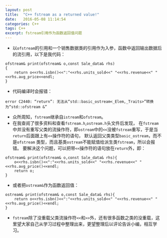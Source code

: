 ```yaml
---
layout: post
title:  "C++ fstream as a returned value!"
date:   2016-05-08 11:14:54
categories: C++
tags: C++
excerpt: fstream引用作为函数返回值问题
---
```


* 以`ofstream`的引用和一个销售数据类的引用作为入参，函数中返回输出数据后的流引用，以下是我代码：

```
ofstream& print(ofstream& o,const Sale_data& rhs)
{
    return o<<rhs.isbn()<<":"<<rhs.units_sold<<" "<<rhs.revenue<<" "<<rhs.avg_price<<endl;
}
```

* 代码编译时会报错：

```
error C2440: “return”: 无法从“std::basic_ostream<_Elem,_Traits>”转换为“std::ofstream &”
```

* 众所周知，`fstream`继承自`istream`和`ofstream`。
* 在我查阅了很多资料和查看`fstream.h`,`ostream.h`头文件后发现， 在`fstream`中并没有重写父类的流操作符，即`ostream`中的`<<`没被`fstream`重写，于是当`return`后面跟上有`<<`操作符的语句， 默认返回父类类型`basic_ostream`，而不是`ofstream` 类型，而且基类`ostream`不能赋值给派生类`fstream`，所以会报错。
要解决这个问题，可以把带`<<`操作符的语句放在`return`外，即：

```
ofstream& print(ofstream& o,const Sale_data& rhs){
    o<<rhs.isbn()<<":"<<rhs.units_sold<<" "<<rhs.revenue<<" "<<rhs.avg_price()<<endl;
    return o;
}
```    

* 或者把`ostream&`作为函数返回值：

```
ostream& print(ofstream& o,const Sale_data& rhs){
    return o<<rhs.isbn()<<":"<<rhs.units_sold<<" "<<rhs.revenue<<" "<<rhs.avg_price()<<endl;     
}
```    

* `fstream`除了没重载父类流操作符`<<`和`>>`外，还有很多函数之类的没重载，这里望大家自己从学习过程中整理出来，更望整理后以评论告诉小编，相互学习。 